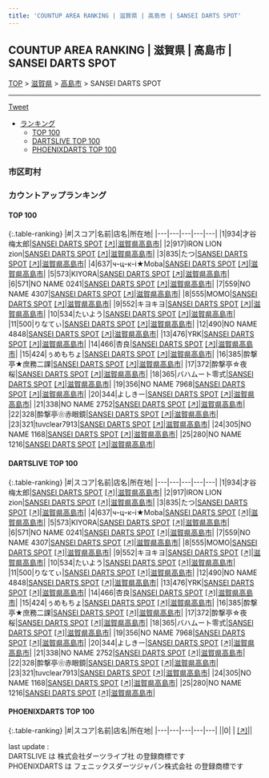```yaml
---
title: 'COUNTUP AREA RANKING | 滋賀県 | 高島市 | SANSEI DARTS SPOT'
---
```

## COUNTUP AREA RANKING | 滋賀県 | 高島市 | SANSEI DARTS SPOT

[TOP](/darts/rank/) > [滋賀県](/darts/rank/滋賀県/) > [高島市](/darts/rank/滋賀県/高島市/) > SANSEI DARTS SPOT

___

<a href="https://twitter.com/share?ref_src=twsrc%5Etfw" data-text="COUNTUP AREA RANKING | 滋賀県高島市SANSEI DARTS SPOT" class="twitter-share-button" data-hashtags="DARTSLIVE,PHOENIXDARTS,darts,ダーツ" data-show-count="false">Tweet</a>

* [ランキング](#カウントアップランキング)
    * [TOP 100](#top-100)
    * [DARTSLIVE TOP 100](#dartslive-top-100)
    * [PHOENIXDARTS TOP 100](#phoenixdarts-top-100)

### 市区町村

<ul>

</ul>

### カウントアップランキング

#### TOP 100



{:.table-ranking}
|#|スコア|名前|店名|所在地|
|---|---|---|---|---|
|1|934|<span class="rank-name-dl">才谷 梅太郎</span>|<a href="/darts/rank/shops/d67c5cef6ef84a3a0d9b047a20a7ba1e.html">SANSEI DARTS SPOT</a> <a href="https://search.dartslive.com/jp/shop/d67c5cef6ef84a3a0d9b047a20a7ba1e">[↗]</a>|<a href="/darts/rank/滋賀県/高島市">滋賀県高島市</a>|
|2|917|<span class="rank-name-dl">IRON LION zion</span>|<a href="/darts/rank/shops/d67c5cef6ef84a3a0d9b047a20a7ba1e.html">SANSEI DARTS SPOT</a> <a href="https://search.dartslive.com/jp/shop/d67c5cef6ef84a3a0d9b047a20a7ba1e">[↗]</a>|<a href="/darts/rank/滋賀県/高島市">滋賀県高島市</a>|
|3|835|<span class="rank-name-dl">たつ</span>|<a href="/darts/rank/shops/d67c5cef6ef84a3a0d9b047a20a7ba1e.html">SANSEI DARTS SPOT</a> <a href="https://search.dartslive.com/jp/shop/d67c5cef6ef84a3a0d9b047a20a7ba1e">[↗]</a>|<a href="/darts/rank/滋賀県/高島市">滋賀県高島市</a>|
|4|637|<span class="rank-name-dl">чｰцｰкｰi★Moba</span>|<a href="/darts/rank/shops/d67c5cef6ef84a3a0d9b047a20a7ba1e.html">SANSEI DARTS SPOT</a> <a href="https://search.dartslive.com/jp/shop/d67c5cef6ef84a3a0d9b047a20a7ba1e">[↗]</a>|<a href="/darts/rank/滋賀県/高島市">滋賀県高島市</a>|
|5|573|<span class="rank-name-dl">KIYORA</span>|<a href="/darts/rank/shops/d67c5cef6ef84a3a0d9b047a20a7ba1e.html">SANSEI DARTS SPOT</a> <a href="https://search.dartslive.com/jp/shop/d67c5cef6ef84a3a0d9b047a20a7ba1e">[↗]</a>|<a href="/darts/rank/滋賀県/高島市">滋賀県高島市</a>|
|6|571|<span class="rank-name-dl">NO NAME 0241</span>|<a href="/darts/rank/shops/d67c5cef6ef84a3a0d9b047a20a7ba1e.html">SANSEI DARTS SPOT</a> <a href="https://search.dartslive.com/jp/shop/d67c5cef6ef84a3a0d9b047a20a7ba1e">[↗]</a>|<a href="/darts/rank/滋賀県/高島市">滋賀県高島市</a>|
|7|559|<span class="rank-name-dl">NO NAME 4307</span>|<a href="/darts/rank/shops/d67c5cef6ef84a3a0d9b047a20a7ba1e.html">SANSEI DARTS SPOT</a> <a href="https://search.dartslive.com/jp/shop/d67c5cef6ef84a3a0d9b047a20a7ba1e">[↗]</a>|<a href="/darts/rank/滋賀県/高島市">滋賀県高島市</a>|
|8|555|<span class="rank-name-dl">MOMO</span>|<a href="/darts/rank/shops/d67c5cef6ef84a3a0d9b047a20a7ba1e.html">SANSEI DARTS SPOT</a> <a href="https://search.dartslive.com/jp/shop/d67c5cef6ef84a3a0d9b047a20a7ba1e">[↗]</a>|<a href="/darts/rank/滋賀県/高島市">滋賀県高島市</a>|
|9|552|<span class="rank-name-dl">キヨキヨ</span>|<a href="/darts/rank/shops/d67c5cef6ef84a3a0d9b047a20a7ba1e.html">SANSEI DARTS SPOT</a> <a href="https://search.dartslive.com/jp/shop/d67c5cef6ef84a3a0d9b047a20a7ba1e">[↗]</a>|<a href="/darts/rank/滋賀県/高島市">滋賀県高島市</a>|
|10|534|<span class="rank-name-dl">たいよう</span>|<a href="/darts/rank/shops/d67c5cef6ef84a3a0d9b047a20a7ba1e.html">SANSEI DARTS SPOT</a> <a href="https://search.dartslive.com/jp/shop/d67c5cef6ef84a3a0d9b047a20a7ba1e">[↗]</a>|<a href="/darts/rank/滋賀県/高島市">滋賀県高島市</a>|
|11|500|<span class="rank-name-dl">りなてぃ</span>|<a href="/darts/rank/shops/d67c5cef6ef84a3a0d9b047a20a7ba1e.html">SANSEI DARTS SPOT</a> <a href="https://search.dartslive.com/jp/shop/d67c5cef6ef84a3a0d9b047a20a7ba1e">[↗]</a>|<a href="/darts/rank/滋賀県/高島市">滋賀県高島市</a>|
|12|490|<span class="rank-name-dl">NO NAME 4848</span>|<a href="/darts/rank/shops/d67c5cef6ef84a3a0d9b047a20a7ba1e.html">SANSEI DARTS SPOT</a> <a href="https://search.dartslive.com/jp/shop/d67c5cef6ef84a3a0d9b047a20a7ba1e">[↗]</a>|<a href="/darts/rank/滋賀県/高島市">滋賀県高島市</a>|
|13|476|<span class="rank-name-dl">YRK</span>|<a href="/darts/rank/shops/d67c5cef6ef84a3a0d9b047a20a7ba1e.html">SANSEI DARTS SPOT</a> <a href="https://search.dartslive.com/jp/shop/d67c5cef6ef84a3a0d9b047a20a7ba1e">[↗]</a>|<a href="/darts/rank/滋賀県/高島市">滋賀県高島市</a>|
|14|466|<span class="rank-name-dl">杏良</span>|<a href="/darts/rank/shops/d67c5cef6ef84a3a0d9b047a20a7ba1e.html">SANSEI DARTS SPOT</a> <a href="https://search.dartslive.com/jp/shop/d67c5cef6ef84a3a0d9b047a20a7ba1e">[↗]</a>|<a href="/darts/rank/滋賀県/高島市">滋賀県高島市</a>|
|15|424|<span class="rank-name-dl">ぅめもちょ</span>|<a href="/darts/rank/shops/d67c5cef6ef84a3a0d9b047a20a7ba1e.html">SANSEI DARTS SPOT</a> <a href="https://search.dartslive.com/jp/shop/d67c5cef6ef84a3a0d9b047a20a7ba1e">[↗]</a>|<a href="/darts/rank/滋賀県/高島市">滋賀県高島市</a>|
|16|385|<span class="rank-name-dl">酔撃亭★庶務二課</span>|<a href="/darts/rank/shops/d67c5cef6ef84a3a0d9b047a20a7ba1e.html">SANSEI DARTS SPOT</a> <a href="https://search.dartslive.com/jp/shop/d67c5cef6ef84a3a0d9b047a20a7ba1e">[↗]</a>|<a href="/darts/rank/滋賀県/高島市">滋賀県高島市</a>|
|17|372|<span class="rank-name-dl">酔撃亭☆夜桜</span>|<a href="/darts/rank/shops/d67c5cef6ef84a3a0d9b047a20a7ba1e.html">SANSEI DARTS SPOT</a> <a href="https://search.dartslive.com/jp/shop/d67c5cef6ef84a3a0d9b047a20a7ba1e">[↗]</a>|<a href="/darts/rank/滋賀県/高島市">滋賀県高島市</a>|
|18|365|<span class="rank-name-dl">バハムート零式</span>|<a href="/darts/rank/shops/d67c5cef6ef84a3a0d9b047a20a7ba1e.html">SANSEI DARTS SPOT</a> <a href="https://search.dartslive.com/jp/shop/d67c5cef6ef84a3a0d9b047a20a7ba1e">[↗]</a>|<a href="/darts/rank/滋賀県/高島市">滋賀県高島市</a>|
|19|356|<span class="rank-name-dl">NO NAME 7968</span>|<a href="/darts/rank/shops/d67c5cef6ef84a3a0d9b047a20a7ba1e.html">SANSEI DARTS SPOT</a> <a href="https://search.dartslive.com/jp/shop/d67c5cef6ef84a3a0d9b047a20a7ba1e">[↗]</a>|<a href="/darts/rank/滋賀県/高島市">滋賀県高島市</a>|
|20|344|<span class="rank-name-dl">よしきー</span>|<a href="/darts/rank/shops/d67c5cef6ef84a3a0d9b047a20a7ba1e.html">SANSEI DARTS SPOT</a> <a href="https://search.dartslive.com/jp/shop/d67c5cef6ef84a3a0d9b047a20a7ba1e">[↗]</a>|<a href="/darts/rank/滋賀県/高島市">滋賀県高島市</a>|
|21|338|<span class="rank-name-dl">NO NAME 2752</span>|<a href="/darts/rank/shops/d67c5cef6ef84a3a0d9b047a20a7ba1e.html">SANSEI DARTS SPOT</a> <a href="https://search.dartslive.com/jp/shop/d67c5cef6ef84a3a0d9b047a20a7ba1e">[↗]</a>|<a href="/darts/rank/滋賀県/高島市">滋賀県高島市</a>|
|22|328|<span class="rank-name-dl">酔撃亭❀赤眼鏡</span>|<a href="/darts/rank/shops/d67c5cef6ef84a3a0d9b047a20a7ba1e.html">SANSEI DARTS SPOT</a> <a href="https://search.dartslive.com/jp/shop/d67c5cef6ef84a3a0d9b047a20a7ba1e">[↗]</a>|<a href="/darts/rank/滋賀県/高島市">滋賀県高島市</a>|
|23|321|<span class="rank-name-dl">tuvclear7913</span>|<a href="/darts/rank/shops/d67c5cef6ef84a3a0d9b047a20a7ba1e.html">SANSEI DARTS SPOT</a> <a href="https://search.dartslive.com/jp/shop/d67c5cef6ef84a3a0d9b047a20a7ba1e">[↗]</a>|<a href="/darts/rank/滋賀県/高島市">滋賀県高島市</a>|
|24|305|<span class="rank-name-dl">NO NAME 1168</span>|<a href="/darts/rank/shops/d67c5cef6ef84a3a0d9b047a20a7ba1e.html">SANSEI DARTS SPOT</a> <a href="https://search.dartslive.com/jp/shop/d67c5cef6ef84a3a0d9b047a20a7ba1e">[↗]</a>|<a href="/darts/rank/滋賀県/高島市">滋賀県高島市</a>|
|25|280|<span class="rank-name-dl">NO NAME 1216</span>|<a href="/darts/rank/shops/d67c5cef6ef84a3a0d9b047a20a7ba1e.html">SANSEI DARTS SPOT</a> <a href="https://search.dartslive.com/jp/shop/d67c5cef6ef84a3a0d9b047a20a7ba1e">[↗]</a>|<a href="/darts/rank/滋賀県/高島市">滋賀県高島市</a>|


#### DARTSLIVE TOP 100



{:.table-ranking}
|#|スコア|名前|店名|所在地|
|---|---|---|---|---|
|1|934|<span class="rank-name-dl">才谷 梅太郎</span>|<a href="/darts/rank/shops/d67c5cef6ef84a3a0d9b047a20a7ba1e.html">SANSEI DARTS SPOT</a> <a href="https://search.dartslive.com/jp/shop/d67c5cef6ef84a3a0d9b047a20a7ba1e">[↗]</a>|<a href="/darts/rank/滋賀県/高島市">滋賀県高島市</a>|
|2|917|<span class="rank-name-dl">IRON LION zion</span>|<a href="/darts/rank/shops/d67c5cef6ef84a3a0d9b047a20a7ba1e.html">SANSEI DARTS SPOT</a> <a href="https://search.dartslive.com/jp/shop/d67c5cef6ef84a3a0d9b047a20a7ba1e">[↗]</a>|<a href="/darts/rank/滋賀県/高島市">滋賀県高島市</a>|
|3|835|<span class="rank-name-dl">たつ</span>|<a href="/darts/rank/shops/d67c5cef6ef84a3a0d9b047a20a7ba1e.html">SANSEI DARTS SPOT</a> <a href="https://search.dartslive.com/jp/shop/d67c5cef6ef84a3a0d9b047a20a7ba1e">[↗]</a>|<a href="/darts/rank/滋賀県/高島市">滋賀県高島市</a>|
|4|637|<span class="rank-name-dl">чｰцｰкｰi★Moba</span>|<a href="/darts/rank/shops/d67c5cef6ef84a3a0d9b047a20a7ba1e.html">SANSEI DARTS SPOT</a> <a href="https://search.dartslive.com/jp/shop/d67c5cef6ef84a3a0d9b047a20a7ba1e">[↗]</a>|<a href="/darts/rank/滋賀県/高島市">滋賀県高島市</a>|
|5|573|<span class="rank-name-dl">KIYORA</span>|<a href="/darts/rank/shops/d67c5cef6ef84a3a0d9b047a20a7ba1e.html">SANSEI DARTS SPOT</a> <a href="https://search.dartslive.com/jp/shop/d67c5cef6ef84a3a0d9b047a20a7ba1e">[↗]</a>|<a href="/darts/rank/滋賀県/高島市">滋賀県高島市</a>|
|6|571|<span class="rank-name-dl">NO NAME 0241</span>|<a href="/darts/rank/shops/d67c5cef6ef84a3a0d9b047a20a7ba1e.html">SANSEI DARTS SPOT</a> <a href="https://search.dartslive.com/jp/shop/d67c5cef6ef84a3a0d9b047a20a7ba1e">[↗]</a>|<a href="/darts/rank/滋賀県/高島市">滋賀県高島市</a>|
|7|559|<span class="rank-name-dl">NO NAME 4307</span>|<a href="/darts/rank/shops/d67c5cef6ef84a3a0d9b047a20a7ba1e.html">SANSEI DARTS SPOT</a> <a href="https://search.dartslive.com/jp/shop/d67c5cef6ef84a3a0d9b047a20a7ba1e">[↗]</a>|<a href="/darts/rank/滋賀県/高島市">滋賀県高島市</a>|
|8|555|<span class="rank-name-dl">MOMO</span>|<a href="/darts/rank/shops/d67c5cef6ef84a3a0d9b047a20a7ba1e.html">SANSEI DARTS SPOT</a> <a href="https://search.dartslive.com/jp/shop/d67c5cef6ef84a3a0d9b047a20a7ba1e">[↗]</a>|<a href="/darts/rank/滋賀県/高島市">滋賀県高島市</a>|
|9|552|<span class="rank-name-dl">キヨキヨ</span>|<a href="/darts/rank/shops/d67c5cef6ef84a3a0d9b047a20a7ba1e.html">SANSEI DARTS SPOT</a> <a href="https://search.dartslive.com/jp/shop/d67c5cef6ef84a3a0d9b047a20a7ba1e">[↗]</a>|<a href="/darts/rank/滋賀県/高島市">滋賀県高島市</a>|
|10|534|<span class="rank-name-dl">たいよう</span>|<a href="/darts/rank/shops/d67c5cef6ef84a3a0d9b047a20a7ba1e.html">SANSEI DARTS SPOT</a> <a href="https://search.dartslive.com/jp/shop/d67c5cef6ef84a3a0d9b047a20a7ba1e">[↗]</a>|<a href="/darts/rank/滋賀県/高島市">滋賀県高島市</a>|
|11|500|<span class="rank-name-dl">りなてぃ</span>|<a href="/darts/rank/shops/d67c5cef6ef84a3a0d9b047a20a7ba1e.html">SANSEI DARTS SPOT</a> <a href="https://search.dartslive.com/jp/shop/d67c5cef6ef84a3a0d9b047a20a7ba1e">[↗]</a>|<a href="/darts/rank/滋賀県/高島市">滋賀県高島市</a>|
|12|490|<span class="rank-name-dl">NO NAME 4848</span>|<a href="/darts/rank/shops/d67c5cef6ef84a3a0d9b047a20a7ba1e.html">SANSEI DARTS SPOT</a> <a href="https://search.dartslive.com/jp/shop/d67c5cef6ef84a3a0d9b047a20a7ba1e">[↗]</a>|<a href="/darts/rank/滋賀県/高島市">滋賀県高島市</a>|
|13|476|<span class="rank-name-dl">YRK</span>|<a href="/darts/rank/shops/d67c5cef6ef84a3a0d9b047a20a7ba1e.html">SANSEI DARTS SPOT</a> <a href="https://search.dartslive.com/jp/shop/d67c5cef6ef84a3a0d9b047a20a7ba1e">[↗]</a>|<a href="/darts/rank/滋賀県/高島市">滋賀県高島市</a>|
|14|466|<span class="rank-name-dl">杏良</span>|<a href="/darts/rank/shops/d67c5cef6ef84a3a0d9b047a20a7ba1e.html">SANSEI DARTS SPOT</a> <a href="https://search.dartslive.com/jp/shop/d67c5cef6ef84a3a0d9b047a20a7ba1e">[↗]</a>|<a href="/darts/rank/滋賀県/高島市">滋賀県高島市</a>|
|15|424|<span class="rank-name-dl">ぅめもちょ</span>|<a href="/darts/rank/shops/d67c5cef6ef84a3a0d9b047a20a7ba1e.html">SANSEI DARTS SPOT</a> <a href="https://search.dartslive.com/jp/shop/d67c5cef6ef84a3a0d9b047a20a7ba1e">[↗]</a>|<a href="/darts/rank/滋賀県/高島市">滋賀県高島市</a>|
|16|385|<span class="rank-name-dl">酔撃亭★庶務二課</span>|<a href="/darts/rank/shops/d67c5cef6ef84a3a0d9b047a20a7ba1e.html">SANSEI DARTS SPOT</a> <a href="https://search.dartslive.com/jp/shop/d67c5cef6ef84a3a0d9b047a20a7ba1e">[↗]</a>|<a href="/darts/rank/滋賀県/高島市">滋賀県高島市</a>|
|17|372|<span class="rank-name-dl">酔撃亭☆夜桜</span>|<a href="/darts/rank/shops/d67c5cef6ef84a3a0d9b047a20a7ba1e.html">SANSEI DARTS SPOT</a> <a href="https://search.dartslive.com/jp/shop/d67c5cef6ef84a3a0d9b047a20a7ba1e">[↗]</a>|<a href="/darts/rank/滋賀県/高島市">滋賀県高島市</a>|
|18|365|<span class="rank-name-dl">バハムート零式</span>|<a href="/darts/rank/shops/d67c5cef6ef84a3a0d9b047a20a7ba1e.html">SANSEI DARTS SPOT</a> <a href="https://search.dartslive.com/jp/shop/d67c5cef6ef84a3a0d9b047a20a7ba1e">[↗]</a>|<a href="/darts/rank/滋賀県/高島市">滋賀県高島市</a>|
|19|356|<span class="rank-name-dl">NO NAME 7968</span>|<a href="/darts/rank/shops/d67c5cef6ef84a3a0d9b047a20a7ba1e.html">SANSEI DARTS SPOT</a> <a href="https://search.dartslive.com/jp/shop/d67c5cef6ef84a3a0d9b047a20a7ba1e">[↗]</a>|<a href="/darts/rank/滋賀県/高島市">滋賀県高島市</a>|
|20|344|<span class="rank-name-dl">よしきー</span>|<a href="/darts/rank/shops/d67c5cef6ef84a3a0d9b047a20a7ba1e.html">SANSEI DARTS SPOT</a> <a href="https://search.dartslive.com/jp/shop/d67c5cef6ef84a3a0d9b047a20a7ba1e">[↗]</a>|<a href="/darts/rank/滋賀県/高島市">滋賀県高島市</a>|
|21|338|<span class="rank-name-dl">NO NAME 2752</span>|<a href="/darts/rank/shops/d67c5cef6ef84a3a0d9b047a20a7ba1e.html">SANSEI DARTS SPOT</a> <a href="https://search.dartslive.com/jp/shop/d67c5cef6ef84a3a0d9b047a20a7ba1e">[↗]</a>|<a href="/darts/rank/滋賀県/高島市">滋賀県高島市</a>|
|22|328|<span class="rank-name-dl">酔撃亭❀赤眼鏡</span>|<a href="/darts/rank/shops/d67c5cef6ef84a3a0d9b047a20a7ba1e.html">SANSEI DARTS SPOT</a> <a href="https://search.dartslive.com/jp/shop/d67c5cef6ef84a3a0d9b047a20a7ba1e">[↗]</a>|<a href="/darts/rank/滋賀県/高島市">滋賀県高島市</a>|
|23|321|<span class="rank-name-dl">tuvclear7913</span>|<a href="/darts/rank/shops/d67c5cef6ef84a3a0d9b047a20a7ba1e.html">SANSEI DARTS SPOT</a> <a href="https://search.dartslive.com/jp/shop/d67c5cef6ef84a3a0d9b047a20a7ba1e">[↗]</a>|<a href="/darts/rank/滋賀県/高島市">滋賀県高島市</a>|
|24|305|<span class="rank-name-dl">NO NAME 1168</span>|<a href="/darts/rank/shops/d67c5cef6ef84a3a0d9b047a20a7ba1e.html">SANSEI DARTS SPOT</a> <a href="https://search.dartslive.com/jp/shop/d67c5cef6ef84a3a0d9b047a20a7ba1e">[↗]</a>|<a href="/darts/rank/滋賀県/高島市">滋賀県高島市</a>|
|25|280|<span class="rank-name-dl">NO NAME 1216</span>|<a href="/darts/rank/shops/d67c5cef6ef84a3a0d9b047a20a7ba1e.html">SANSEI DARTS SPOT</a> <a href="https://search.dartslive.com/jp/shop/d67c5cef6ef84a3a0d9b047a20a7ba1e">[↗]</a>|<a href="/darts/rank/滋賀県/高島市">滋賀県高島市</a>|


#### PHOENIXDARTS TOP 100



{:.table-ranking}
|#|スコア|名前|店名|所在地|
|---|---|---|---|---|
||0|<span class="rank-name-dl"> </span>|<a href="/darts/rank/shops/.html"></a> <a href="">[↗]</a>|<a href="/darts/rank//"></a>|


<div class="footer border-top border-gray-light mt-5 pt-3 text-right text-gray">
    last update : <span style="font-weight: italic" id="foot_last_modified"></span><br />
    DARTSLIVE は 株式会社ダーツライブ社 の登録商標です<br />
    PHOENIXDARTS は フェニックスダーツジャパン株式会社 の登録商標です<br />
</div>

<script src="https://cdnjs.cloudflare.com/ajax/libs/jquery.tablesorter/2.31.3/js/jquery.tablesorter.min.js" integrity="sha512-qzgd5cYSZcosqpzpn7zF2ZId8f/8CHmFKZ8j7mU4OUXTNRd5g+ZHBPsgKEwoqxCtdQvExE5LprwwPAgoicguNg==" crossorigin="anonymous" referrerpolicy="no-referrer"></script>
<link rel="stylesheet" href="https://cdnjs.cloudflare.com/ajax/libs/jquery.tablesorter/2.31.3/css/theme.default.min.css" integrity="sha512-wghhOJkjQX0Lh3NSWvNKeZ0ZpNn+SPVXX1Qyc9OCaogADktxrBiBdKGDoqVUOyhStvMBmJQ8ZdMHiR3wuEq8+w==" crossorigin="anonymous" referrerpolicy="no-referrer" />
<script>
$(function() {
    $(".table-ranking").tablesorter({sortList:[[0, 0]]});
    $("#foot_last_modified").text(formatDate(new Date(document.lastModified), 'yyyy-MM-dd HH:mm:ss'));
});
</script>

<script async src="https://platform.twitter.com/widgets.js" charset="utf-8"></script>